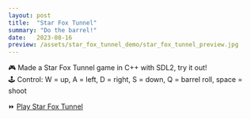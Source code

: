 ```yaml
---
layout: post
title:  "Star Fox Tunnel"
summary: "Do the barrel!"
date:   2023-08-16
preview: /assets/star_fox_tunnel_demo/star_fox_tunnel_preview.jpg
---
```


🎮 Made a Star Fox Tunnel game in C++ with SDL2, try it out!\
🕹️ Control: W = up, A = left, D = right, S = down, Q = barrel roll, space = shoot

⏩ [Play Star Fox Tunnel](/assets/star_fox_tunnel_demo/Lab07.html)